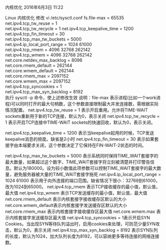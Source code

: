 内核优化
2016年6月3日
11:22
 
Linux 内核优化
修改 vi /etc/sysctl.conf
fs.file-max = 65535  
net.ipv4.tcp_tw_reuse = 1  
net.ipv4.tcp_tw_recycle = 1
net.ipv4.tcp_keepalive_time = 1200  
net.ipv4.tcp_fin_timeout = 30  
net.ipv4.tcp_max_tw_buckets = 5000  
net.ipv4.ip_local_port_range = 1024 61000  
net.ipv4.tcp_rmem = 4096 32768 262142  
net.ipv4.tcp_wmem = 4096 32768 262142  
net.core.netdev_max_backlog = 8096  
net.core.rmem_default = 262144  
net.core.wmem_default = 262144  
net.core.rmem_max = 2097152  
net.core.wmem_max = 2097152  
net.ipv4.tcp_syncookies = 1  
net.ipv4.tcp_max_syn_backlog = 8192  
执行 sysctl -p 命令，使上述修改生效
说明：file-max 表示进程(比如一个work进程)可以同时打开的最大句柄数，这个参数直接限制最大并发连接数，需根据实际情况配置。
net.ipv4.tcp_tw_reuse = 1   表示开启重用。允许将TIME-WAIT sockets重新用于新的TCP连接，默认为0，表示关闭
net.ipv4.tcp_tw_recycle = 1  表示开启TCP连接中TIME-WAIT sockets的快速回收，默认为0，表示关闭。
 
net.ipv4.tcp_keepalive_time = 1200 表示当keepalive起用的时候，TCP发送keepalive消息的频度。缺省是2小时
net.ipv4.tcp_fin_timeout = 30 表示如果套接字由本端要求关闭，这个参数决定了它保持在FIN-WAIT-2状态的时间。
 
net.ipv4.tcp_max_tw_buckets = 5000   表示系统同时保持TIME_WAIT套接字的最大数量，如果超过这个数字，TIME_WAIT套接字将立刻被清楚并打印警告信息。默认为180000。设为较小数值此项参数可以控制TIME_WAIT套接字的最大数量，避免服务器被大量的TIME_WAIT套接字拖死
net.ipv4.ip_local_port_range = 1024 61000   表示用于向外连接的端口范围。缺省情况下很小：32768到61000，改为1024到65000。
net.ipv4.tcp_rmem 表示TCP接收缓存的最小值，默认值，最大值
net.ipv4.tcp_wmem 表示TCP发送缓存的最小值，默认值，最大值
net.core.rmem_default 表示内核套接字接收缓存区默认的大小
net.core.wmem_default表示内核套接字发送缓存区默认的大小
net.core.rmem_max  表示内核套接字接收缓存区最大值
net.core.wmem.max    表示内核套接字发送缓存区最大值
net.ipv4.tcp_syncookies = 1表示开启SYN Cookies。当出现SYN等待队列溢出时，启用cookies来处理，可防范少量SYN攻击，默认为0，表示关闭
net.ipv4.tcp_max_syn_backlog = 8192 表示SYN队列的长度，默认为1024，加大队列长度为8192，可以容纳更多等待连接的网络连接数。
